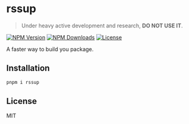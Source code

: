 # rssup

> Under heavy active development and research, **DO NOT USE IT**.

<a href="https://www.npmjs.com/package/rssup" target="_blank" rel="noopener noreferrer"><img src="https://badgen.net/npm/v/rssup" alt="NPM Version" /></a>
<a href="https://www.npmjs.com/package/rssup" target="_blank" rel="noopener noreferrer"><img src="https://badgen.net/npm/dt/rssup" alt="NPM Downloads" /></a>
<a href="https://github.com/alexzhang1030/rssup/blob/main/LICENSE" target="_blank" rel="noopener noreferrer"><img src="https://badgen.net/github/license/alexzhang1030/rssup" alt="License" /></a>

A faster way to build you package.

## Installation

```bash
pnpm i rssup
```

## License

MIT
